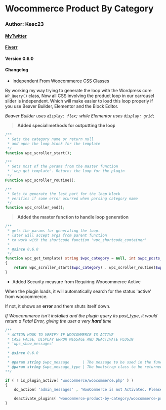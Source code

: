 # Wocommerce Product By Category

### Author: Kesc23

#### [MyTwitter](https://twitter.com/kevin_esc23)
#### [Fiverr](https://fiverr.com/kesc23)

#### Version 0.6.0
#### Changelog

- Independent From Woocommerce CSS Classes

By working my way trying to generate the loop with the Wordpress core `WP_Query()` class,
Now all CSS involving the product loop in our carrousel slider is independent.
Which will make easier to load this loop properly if you use Beaver Builder, Elementor and the Block Editor.

*Beaver Builder uses `display: flex;` while Elementor uses `display: grid;`*


> **Added special methods for outputting the loop**

```Php
/**
 * Gets the category name or return null
 * and open the loop block for the template
 */
function wpc_scroller_start();

/**
 * Gets most of the params from the master function
 * 'wcp_get_template'. Returns the loop for the plugin
 */
Function wpc_scroller_routine();

/**
 * Gets to generate the last part for the loop block
 * verifies if some error ocurred when parsing category name
 */    
function wpc_croller_end();

```

> **Added the master function to handle loop generation**

```php
/**
 * gets the params for generating the loop.
 * later will accept args from parent function
 * to work with the shortcode function 'wpc_shortcode_container'
 *
 * @since 0.6.0
 */
function wpc_get_template( string $wpc_category = null, int $wpc_posts_to_show = null)
{   
    return wpc_scroller_start($wpc_category) . wpc_scroller_routine($wpc_category, $wpc_posts_to_show) . wpc_scroller_end($wpc_category);
}
```

- Added Security measure from Requiring Woocommerce Active

When the plugin loads, it will automatically search for the status 'active'
from woocommerce.

If not, it shows an **error** and them shuts itself down. 

*If Woocommerce isn't installed and the plugin query its post_type, it would return a Fatal Error, giving the user a very **hard** time*

```php
/**
 * ACTION HOOK TO VERIFY IF WOOCOMMERCE IS ACTIVE
 * CASE FALSE, DISPLAY ERROR MESSAGE AND DEACTIVATE PLUGIN
 * 'wpc_show_messages' 
 *
 * @since 0.6.0
 *
 * @param string $wpc_message      | The message to be used in the function
 * @param string $wpc_message_type | The bootstrap class to be returned, styling the message
**/

if ( ! is_plugin_active( 'woocommerce/woocommerce.php' ) )
{
    do_action( 'admin_messages' , 'WooCommerce is not Activated. Please Activate Woocommerce', 'error');

    deactivate_plugins( 'woocommerce-product-by-category/woocommerce-product-by-category.php' );
}
```

